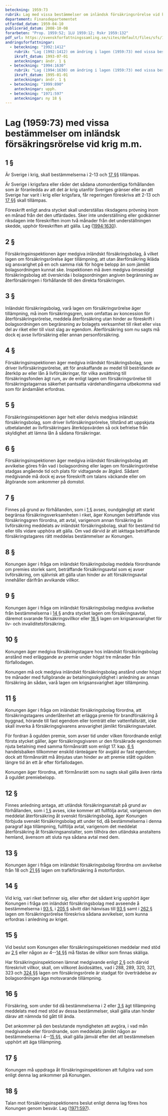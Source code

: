 ```yaml
---
beteckning: 1959:73
rubrik: Lag med vissa bestämmelser om inländsk försäkringsrörelse vid krig m.m.
departement: Finansdepartementet
utfardad_datum: 1959-04-10
publicerad_datum: 2008-10-08
forarbeten: "Prop. 1959:52; 1LU 1959:12; Rskr 1959:132"
pdf_url: https://svenskforfattningssamling.se/sites/default/files/sfs/1959-04/SFS1959-73.pdf
andringsforfattningar:
  - beteckning: "1992:1412"
    rubrik: "Lag (1992:1412) om ändring i lagen (1959:73) med vissa bestämmelser om inländsk försäkringsrörelse vid krig m.m."
    ikraft_datum: 1993-07-01
    anteckningar: ändr. 1 §
  - beteckning: "1994:1630"
    rubrik: "Lag (1994:1630) om ändring i lagen (1959:73) med vissa bestämmelser om inländsk försäkringsrörelse vid krig m.m."
    ikraft_datum: 1995-01-01
    anteckningar: ändr. 1 §
  - beteckning: "1999:890"
    anteckningar: upph.
  - beteckning: "1971:597"
    anteckningar: ny 18 §
---
```


# Lag (1959:73) med vissa bestämmelser om inländsk försäkringsrörelse vid krig m.m.

## 1 §

Är Sverige i krig, skall bestämmelserna i 2-13 och [17 §](#17)§ tillämpas.

Är Sverige i krigsfara eller råder det sådana utomordentliga förhållanden som är föranledda av att det är krig utanför Sveriges gränser eller av att Sverige har varit i krig eller krigsfara, får regeringen föreskriva att 2-13 och [17 §](#17)§ skall tillämpas.

Föreskrift enligt andra stycket skall underställas riksdagens prövning inom en månad från det den utfärdades. Sker inte underställning eller godkänner riksdagen inte föreskriften inom två månader från det underställningen skedde, upphör föreskriften att gälla. Lag ([1994:1630](https://selex.se/eli/sfs/1994/1630)).

## 2 §

Försäkringsinspektionen äger medgiva inländskt försäkringsbolag, å vilket lagen om försäkringsrörelse äger tillämpning, att utan återförsäkring ikläda sig ansvarighet på en och samma risk för högre belopp än som jämlikt bolagsordningen kunnat ske. Inspektionen må även medgiva ömsesidigt försäkringsbolag att överskrida i bolagsordningen angiven begränsning av återförsäkringen i förhållande till den direkta försäkringen.

## 3 §

Inländskt försäkringsbolag, varå lagen om försäkringsrörelse äger tillämpning, må inom försäkringsgren, som omfattas av koncession för återförsäkringsrörelse, meddela återförsäkring utan hinder av föreskrift i bolagsordningen om begränsning av bolagets verksamhet till riket eller viss del av riket eller till visst slag av egendom. Återförsäkring som nu sagts må dock ej avse livförsäkring eller annan personförsäkring.

## 4 §

Försäkringsinspektionen äger medgiva inländskt försäkringsbolag, som driver livförsäkringsrörelse, att för anskaffande av medel till bestridande av återköp av eller lån å livförsäkringar, för vilka avsättning till försäkringsfonden ägt rum, av de enligt lagen om försäkringsrörelse till försäkringstagarnas säkerhet pantsatta värdehandlingarna utbekomma vad som för ändamålet erfordras.

## 5 §

Försäkringsinspektionen äger helt eller delvis medgiva inländskt försäkringsbolag, som driver livförsäkringsrörelse, tillstånd att uppskjuta utbetalandet av livförsäkringars återköpsvärden så ock befrielse från skyldighet att lämna lån å sådana försäkringar.

## 6 §

Försäkringsinspektionen äger medgiva inländskt försäkringsbolag att avvikelse göres från vad i bolagsordning eller lagen om försäkringsrörelse stadgas angående tid och plats för vidtagande av åtgärd. Sådant medgivande må dock ej avse föreskrift om talans väckande eller om åtgörande som ankommer på domstol.

## 7 §

Finnes på grund av förhållanden, som i [1 §](#1) avses, oundgängligt att starkt begränsa försäkringsverksamheten i riket, äger Konungen beträffande viss försäkringsgren förordna, att avtal, varigenom annan försäkring än livförsäkring meddelats av inländskt försäkringsbolag, skall för bestämd tid eller tills vidare upphöra att gälla. Om vad därvid är att iakttaga beträffande försäkringstagares rätt meddelas bestämmelser av Konungen.

## 8 §

Konungen äger i fråga om inländskt försäkringsbolag meddela förordnande om premies storlek samt, beträffande försäkringsavtal som ej avser livförsäkring, om självrisk att gälla utan hinder av att försäkringsavtal innehåller därifrån avvikande villkor.

## 9 §

Konungen äger i fråga om inländskt försäkringsbolag medgiva avvikelse från bestämmelserna i [14 §](#14) andra stycket lagen om försäkringsavtal, däremot svarande försäkringsvillkor eller [16 §](#16) lagen om krigsansvarighet för liv- och invaliditetsförsäkring.

## 10 §

Konungen äger medgiva försäkringstagare hos inländskt försäkringsbolag anstånd med erläggande av premie under högst tre månader från förfallodagen.

Konungen må ock medgiva inländskt försäkringsbolag anstånd under högst tre månader med fullgörande av betalningsskyldighet i anledning av annan försäkring än sådan, varå lagen om krigsansvarighet äger tillämpning.

## 11 §

Konungen äger i fråga om inländskt försäkringsbolag förordna, att försäkringstagares underlåtenhet att erlägga premie för brandförsäkring å byggnad, hörande till fast egendom eller tomträtt eller vattenfallsrätt, icke skall inverka å försäkringsgivarens ansvarighet jämlikt försäkringsavtalet.

För fordran å ogulden premie, som avser tid under vilken förordnande enligt första stycket gäller, äger försäkringsgivaren ur den försäkrade egendomen njuta betalning med samma förmånsrätt som enligt 17. kap. [6 §](#6) handelsbalken tillkommer enskild ränteägare för avgäld av fast egendom; dock att förmånsrätt må åtnjutas utan hinder av att premie stått ogulden längre tid än ett år efter förfallodagen.

Konungen äger förordna, att förmånsrätt som nu sagts skall gälla även ränta å oguldet premiebelopp.

## 12 §

Finnes anledning antaga, att utländsk försäkringsanstalt på grund av förhållanden, som i [1 §](#1) avses, icke kommer att fullfölja avtal, varigenom den meddelat återförsäkring åt svenskt försäkringsbolag, äger Konungen förbjuda svenskt försäkringsbolag att under tid, då bestämmelserna i denna paragraf äga tillämpning, fullfölja avtal, varigenom det meddelat återförsäkring åt försäkringsanstalter, som tillhöra den utländska anstaltens hemland, ävensom att sluta nya sådana avtal med dem.

## 13 §

Konungen äger i fråga om inländskt försäkringsbolag förordna om avvikelse från 18 och [21 §](#21)§ lagen om trafikförsäkring å motorfordon.

## 14 §

Vid krig, vari riket befinner sig, eller efter det sådant krig upphört äger Konungen i fråga om inländskt försäkringsbolag med avseende å bestämmelserna i [93 §](#93), i [205 §](#205) såvitt däri hänvisas till [93 §](#93) samt i [262 §](#262) lagen om försäkringsrörelse föreskriva sådana avvikelser, som kunna erfordras i anledning av kriget.

## 15 §

Vid beslut som Konungen eller försäkringsinspektionen meddelar med stöd av [2 §](#2) eller någon av 4--[14 §](#14)§ må fästas de villkor som finnas skäliga.

Har försäkringsinspektionen lämnat medgivande enligt [2 §](#2) och därvid föreskrivit villkor, skall, om villkoret åsidosättes, vad i 288, 289, 320, 321, 323 och [324 §](#324)§ lagen om försäkringsrörele är stadgat för överträdelse av bolagsordningen äga motsvarande tillämpning.

## 16 §

Försäkring, som under tid då bestämmelserna i 2 eller [3 §](#3) ägt tillämpning meddelats med med stöd av dessa bestämmelser, skall gälla utan hinder därav att nämnda tid gått till ända.

Det ankommer på den beslutande myndigheten att avgöra, i vad mån medgivande eller förordnande, som meddelats jämlikt någon av bestämmelserna i 4--[15 §](#15)§, skall gälla jämväl efter det att bestämmelsen upphört att äga tillämpning.

## 17 §

Konungen må uppdraga åt försäkringsinspektionen att fullgöra vad som enligt denna lag ankommer på Konungen.

## 18 §

Talan mot försäkringsinspektionens beslut enligt denna lag föres hos Konungen genom besvär. Lag ([1971:597](https://selex.se/eli/sfs/1971/597)).